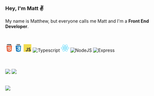 


### Hey, I'm Matt ✌  <br>

<p>My name is Matthew, but everyone calls me Matt and I'm a <strong>Front End Developer</strong>.</p><br><br>


<div>
<img src="https://raw.githubusercontent.com/devicons/devicon/master/icons/html5/html5-original-wordmark.svg" width="5%" alt="HTML">
	<img src="https://raw.githubusercontent.com/devicons/devicon/master/icons/css3/css3-original-wordmark.svg" width="5%" alt="CSS">
	<img src="https://raw.githubusercontent.com/devicons/devicon/master/icons/javascript/javascript-original.svg" width="5%" alt="Javascript"> 
		<img src="https://cdn.jsdelivr.net/gh/devicons/devicon/icons/typescript/typescript-original.svg" width="5%" alt="Typescript"> 
	<img src="https://raw.githubusercontent.com/devicons/devicon/master/icons/react/react-original.svg" width="5%" alt="ReactJS">
		<img src="https://cdn.jsdelivr.net/gh/devicons/devicon/icons/nodejs/nodejs-original-wordmark.svg" width="5%" alt="NodeJS">
	<img src="https://cdn.jsdelivr.net/gh/devicons/devicon/icons/express/express-original-wordmark.svg" width="5%" alt="Express"><br><br>
</div><br><br>



<div>
	<img height="154em" src="https://github-readme-stats.vercel.app/api?username=xMattRx&show_icons=true&theme=dark"/>
	<img height="154em" src="https://github-readme-stats.vercel.app/api/top-langs/?username=xMattRx&layout=compact&theme=dark"/><br><br>
</div><br>

<a href="https://www.linkedin.com/in/matthew-nascimento-5753246a">
<img 
data-canonical-src="https://img.shields.io/badge/-Linkedin-1C1C1C?style=for-the-badge&logo=Linkedin&logoColor=0061C3" 
src="https://camo.githubusercontent.com/5ad7c827775e06f7567148b4328e2b901fbe853cbd0fb5c5e6aefee92276b847/68747470733a2f2f696d672e736869656c64732e696f2f62616467652f2d4c696e6b6564696e2d3143314331433f7374796c653d666f722d7468652d6261646765266c6f676f3d4c696e6b6564696e266c6f676f436f6c6f723d303036314333266c696e6b3d68747470733a2f2f7777772e6c696e6b6564696e2e636f6d2f696e2f736f706869616770"/>
</a>
</div>

